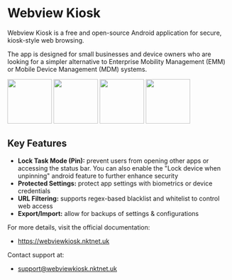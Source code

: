 # Webview Kiosk

Webview Kiosk is a free and open-source Android application for secure,
kiosk-style web browsing.

The app is designed for small businesses and device owners who are looking for
a simpler alternative to Enterprise Mobility Management (EMM) or Mobile Device
Management (MDM) systems.

<p float="left">
  <img src="/metadata/en-US/images/phoneScreenshots/001.phone-default.png" width="100" />
  <img src="/metadata/en-US/images/phoneScreenshots/002.phone-locked.png" width="100" />
  <img src="/metadata/en-US/images/phoneScreenshots/003.phone-page-blocked.png" width="100" />
  <img src="/metadata/en-US/images/phoneScreenshots/004.phone-settings.png" width="100" />
</p>

## Key Features

- **Lock Task Mode (Pin):** prevent users from opening other apps or accessing the
  status bar. You can also enable the "Lock device when unpinning" android feature to
  further enhance security
- **Protected Settings:** protect app settings with biometrics or device credentials
- **URL Filtering:** supports regex-based blacklist and whitelist to control web access
- **Export/Import:** allow for backups of settings & configurations

For more details, visit the official documentation:

- https://webviewkiosk.nktnet.uk

Contact support at:

- support@webviewkiosk.nktnet.uk
